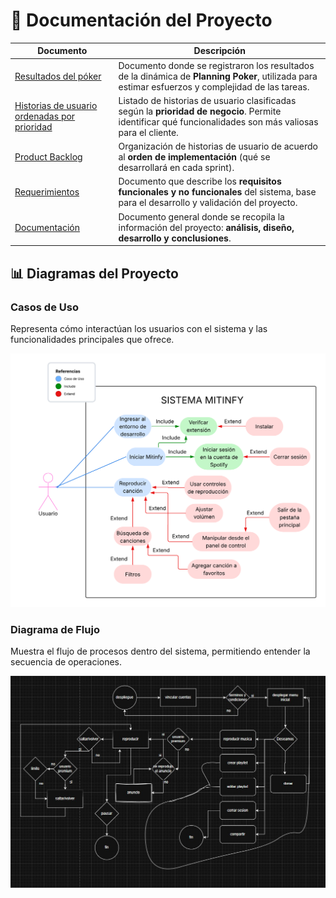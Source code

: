 # 📂 Documentación del Proyecto

| Documento | Descripción |
|-----------|-------------|
| [Resultados del póker](https://docs.google.com/document/d/1UG2_36yvVg31dL7GuFqSrKlOiaPBwrcxc0rg5LKOW7k/edit?usp=sharing) | Documento donde se registraron los resultados de la dinámica de **Planning Poker**, utilizada para estimar esfuerzos y complejidad de las tareas. |
| [Historias de usuario ordenadas por prioridad](https://docs.google.com/document/d/1NIA49sTFhgTX3yRGzgB9swtjHQM63QzakhrXFYnA-yU/edit?tab=t.0) | Listado de historias de usuario clasificadas según la **prioridad de negocio**. Permite identificar qué funcionalidades son más valiosas para el cliente. |
| [Product Backlog](https://docs.google.com/document/d/1pMg3Lycjni8KeX4JcsyoBY3iWcqzlTNOmEFY3WklInU/edit?tab=t.0) | Organización de historias de usuario de acuerdo al **orden de implementación** (qué se desarrollará en cada sprint). |
| [Requerimientos](https://docs.google.com/document/d/1PDCrXZb8A9aer63ZzXCNB2RnfyVtSHVo1_PSKrdglZw/edit?usp=sharing) | Documento que describe los **requisitos funcionales y no funcionales** del sistema, base para el desarrollo y validación del proyecto. |
| [Documentación](https://docs.google.com/document/d/1JEQj2kHvRHuyn49CJd9IO4eas1ZD3WbcfSgqUcvw1LM/edit?usp=sharing) | Documento general donde se recopila la información del proyecto: **análisis, diseño, desarrollo y conclusiones**. |

## 📊 Diagramas del Proyecto

### Casos de Uso
Representa cómo interactúan los usuarios con el sistema y las funcionalidades principales que ofrece.

![casos_uso](./sistema.png)

### Diagrama de Flujo
Muestra el flujo de procesos dentro del sistema, permitiendo entender la secuencia de operaciones.

![diagrama-flujo](./flujos.jpg)
